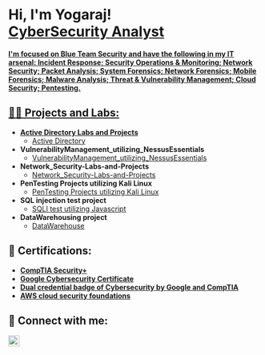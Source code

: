 <h1>Hi, I'm Yogaraj! <br/><a href="https://github.com/Yogarajgprabagaran">CyberSecurity Analyst</a> <a href="https://www.linkedin.com/in/yogaraj-govindarajalu-prabagaran-29a4321b5"></h1>
<b> I'm focused on Blue Team Security and have the following in my IT arsenal: Incident Response; Security Operations & Monitoring; Network Security; Packet Analysis; System Forensics; Network Forensics; Mobile Forensics; Malware Analysis; Threat & Vulnerability Management; Cloud Security; Pentesting. </b>
<h2>👨‍💻 Projects and Labs:</h2>

- <b>Active Directory Labs and Projects</b>
  - [Active Directory](https://github.com/Yogarajgprabagaran/ActiveDirectory)
- <b>VulnerabilityManagement_utilizing_NessusEssentials</b>
  - [VulnerabilityManagement_utilizing_NessusEssentials](https://github.com/Yogarajgprabagaran/VulnerabilityManagement_utilizing_NessusEssentials)
- <b>Network_Security-Labs-and-Projects</b>
  - [Network_Security-Labs-and-Projects](https://github.com/Yogarajgprabagaran/Network_Security-Labs-and-Projects)
- <b>PenTesting Projects utilizing Kali Linux</b>
  - [PenTesting Projects utilizing Kali Linux](https://github.com/Yogarajgprabagaran/PenTesting-utilizing-KaliLinux)
- <b>SQL injection test project</b>
  - [SQLI test utilizing Javascript](https://github.com/Yogarajgprabagaran/SQL_injection-test)
- <b>DataWarehousing project</b>
  - [DataWarehouse](https://github.com/Yogarajgprabagaran/DataWarehousing)


    
<h2>📄 Certifications:</h2>

- <b>[CompTIA Security+](https://www.credly.com/badges/4d94f78c-eec2-47e7-b6f6-8b4d857c6f6e/public_url)</b>
- <b>[Google Cybersecurity Certificate](https://www.credly.com/badges/286db609-ee59-42ce-bcdc-5dee4ddd5a0c/public_url)</b>
- <b>[Dual credential badge of Cybersecurity by Google and CompTIA](https://www.credly.com/badges/b8e46b76-e2dc-4ca9-8f23-3b336bebd76a/public_url)</b>
- <b>[AWS cloud security foundations](https://www.credly.com/badges/310a1b2a-8a2b-4ff7-a2cd-9edd48934524/public_url)</b>

<h2> 🤳 Connect with me:</h2>

[<img align="left" alt="Yogaraj | LinkedIn" width="22px" src="https://cdn.jsdelivr.net/npm/simple-icons@v3/icons/linkedin.svg" />][linkedin]

[credly]: https://www.credly.com/users/yogaraj-govindarajalu-prabagaran
[linkedin]: https://www.linkedin.com/in/yogaraj-govindarajalu-prabagaran-29a4321b5
